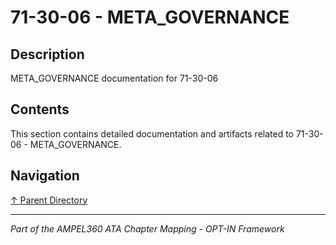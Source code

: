 # 71-30-06 - META_GOVERNANCE

## Description

META_GOVERNANCE documentation for 71-30-06

## Contents

This section contains detailed documentation and artifacts related to 71-30-06 - META_GOVERNANCE.

## Navigation

[↑ Parent Directory](../README.md)

---

*Part of the AMPEL360 ATA Chapter Mapping - OPT-IN Framework*
